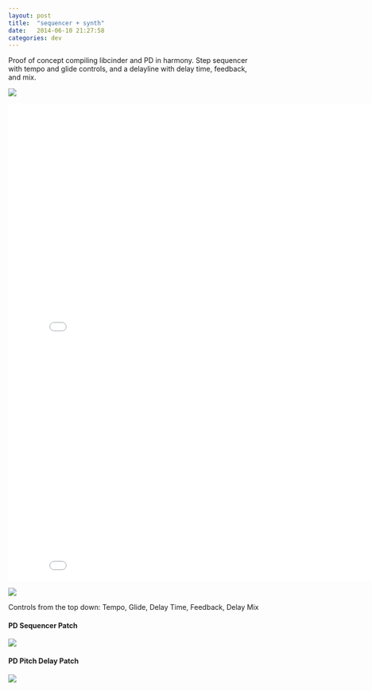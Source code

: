 ```yaml
---
layout: post
title:  "sequencer + synth"
date:   2014-06-10 21:27:58
categories: dev
---
```


Proof of concept compiling libcinder and PD in harmony. Step sequencer with tempo and glide controls, and a delayline with delay time, feedback, and mix.

![](media/P1020795.JPG)

<iframe width="853" height="480" src="//www.youtube.com/embed/kxeuY06tBBM" frameborder="0" allowfullscreen></iframe>

<iframe width="853" height="480" src="//www.youtube.com/embed/wVDLdnzhaV8" frameborder="0" allowfullscreen></iframe>

![](media/sequencer-2014.06.10.png)

Controls from the top down: Tempo, Glide, Delay Time, Feedback, Delay Mix

#### PD Sequencer Patch
![](media/seq-2014-06-10.png)

#### PD Pitch Delay Patch
![](media/fx-pitch-delay-2014-06-10.png)
